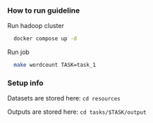 ### How to run guideline
 
Run hadoop cluster
```bash
  docker compose up -d
```
Run job
```bash
  make wordcount TASK=task_1
```

### Setup info
Datasets are stored here: ```cd resources```

Outputs are stored here: ```cd tasks/$TASK/output```